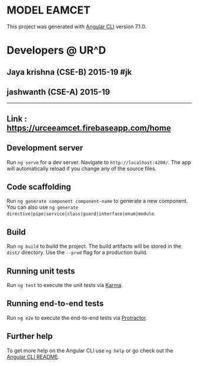 # MODEL EAMCET

This project was generated with [Angular CLI](https://github.com/angular/angular-cli) version 7.1.0.


# Developers @ UR^D
## Jaya krishna (CSE-B) 2015-19 #jk
## jashwanth (CSE-A) 2015-19
-------------------------------------------------------
Link : 
https://urceeamcet.firebaseapp.com/home
-------------------------------------------------------





## Development server

Run `ng serve` for a dev server. Navigate to `http://localhost:4200/`. The app will automatically reload if you change any of the source files.

## Code scaffolding

Run `ng generate component component-name` to generate a new component. You can also use `ng generate directive|pipe|service|class|guard|interface|enum|module`.

## Build

Run `ng build` to build the project. The build artifacts will be stored in the `dist/` directory. Use the `--prod` flag for a production build.

## Running unit tests

Run `ng test` to execute the unit tests via [Karma](https://karma-runner.github.io).

## Running end-to-end tests

Run `ng e2e` to execute the end-to-end tests via [Protractor](http://www.protractortest.org/).

## Further help

To get more help on the Angular CLI use `ng help` or go check out the [Angular CLI README](https://github.com/angular/angular-cli/blob/master/README.md).

